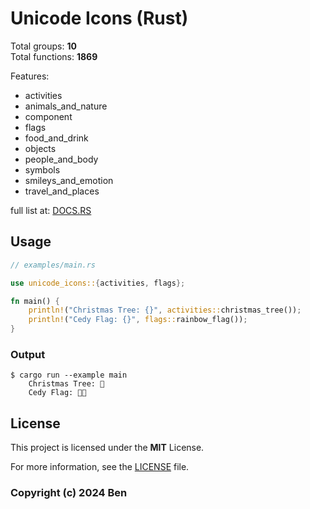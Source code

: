 # Unicode Icons (Rust)

Total groups: **10**  
Total functions: **1869**  

Features:
* activities
* animals_and_nature
* component
* flags
* food_and_drink
* objects
* people_and_body
* symbols
* smileys_and_emotion
* travel_and_places

full list at: [DOCS.RS](https://docs.rs/unicode-icons)

## Usage

````rust
// examples/main.rs

use unicode_icons::{activities, flags};

fn main() {
    println!("Christmas Tree: {}", activities::christmas_tree());
    println!("Cedy Flag: {}", flags::rainbow_flag());
}
````

### Output

````shell
$ cargo run --example main
    Christmas Tree: 🎄
    Cedy Flag: 🏳️‍🌈
````


## License

This project is licensed under the **MIT** License.

For more information, see the [LICENSE](LICENSE.md) file.

### Copyright (c) 2024 Ben
